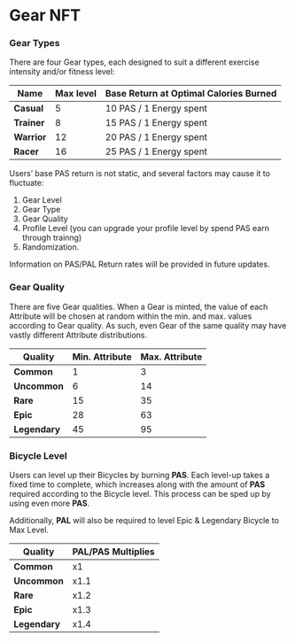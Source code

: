 # Gear NFT

### Gear Types

There are four Gear types, each designed to suit a different exercise intensity and/or fitness level:

| **Name**    | **Max level** | **Base Return at Optimal Calories Burned** |
| ----------- | ------------- | ------------------------------------------ |
| **Casual**  | 5             | 10  PAS / 1 Energy spent                   |
| **Trainer** | 8             | 15 PAS / 1 Energy spent                    |
| **Warrior** | 12            | 20 PAS / 1 Energy spent                    |
| **Racer**   | 16            | 25 PAS / 1 Energy spent                    |

Users’ base PAS return is not static, and several factors may cause it to fluctuate:

1. Gear Level
2. Gear Type
3. Gear Quality
4. Profile Level (you can upgrade your profile level by spend PAS earn through trainng)
5. Randomization.

Information on PAS/PAL Return rates will be provided in future updates.

### Gear Quality

There are five Gear qualities. When a Gear is minted, the value of each Attribute will be chosen at random within the min. and max. values according to Gear quality. As such, even Gear of the same quality may have vastly different Attribute distributions.

| Quality       | Min. Attribute | Max. Attribute |
| ------------- | -------------- | -------------- |
| **Common**    | 1              | 3              |
| **Uncommon**  | 6              | 14             |
| **Rare**      | 15             | 35             |
| **Epic**      | 28             | 63             |
| **Legendary** | 45             | 95             |

### Bicycle Level

Users can level up their Bicycles by burning **PAS**. Each level-up takes a fixed time to complete, which increases along with the amount of **PAS** required according to the Bicycle level. This process can be sped up by using even more **PAS**.

Additionally, **PAL** will also be required to level Epic & Legendary Bicycle to Max Level.

| Quality       | PAL/PAS Multiplies |
| ------------- | ------------------ |
| **Common**    | x1                 |
| **Uncommon**  | x1.1               |
| **Rare**      | x1.2               |
| **Epic**      | x1.3               |
| **Legendary** | x1.4               |

###
